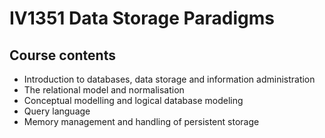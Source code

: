 # IV1351 Data Storage Paradigms

## Course contents

- Introduction to databases, data storage and information administration
- The relational model and normalisation
- Conceptual modelling and logical database modeling
- Query language
- Memory management and handling of persistent storage
